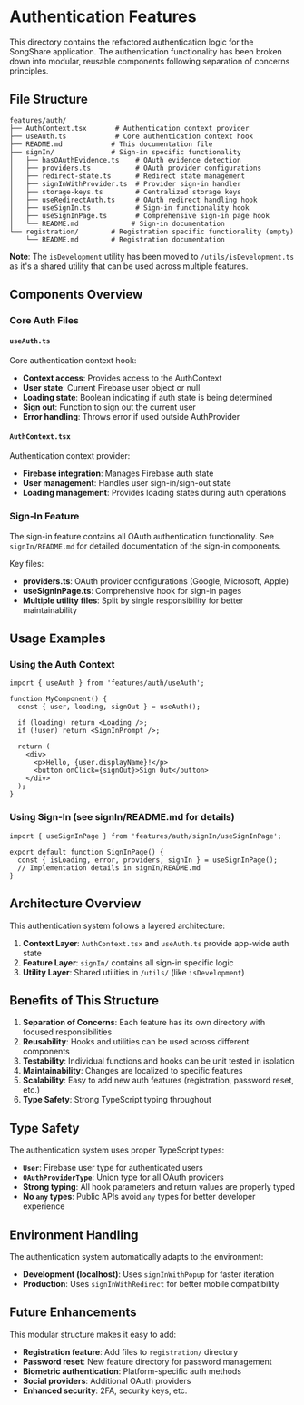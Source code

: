 # Authentication Features

This directory contains the refactored authentication logic for the SongShare application. The authentication functionality has been broken down into modular, reusable components following separation of concerns principles.

## File Structure

```
features/auth/
├── AuthContext.tsx       # Authentication context provider
├── useAuth.ts            # Core authentication context hook
├── README.md            # This documentation file
├── signIn/              # Sign-in specific functionality
│   ├── hasOAuthEvidence.ts    # OAuth evidence detection
│   ├── providers.ts           # OAuth provider configurations
│   ├── redirect-state.ts      # Redirect state management
│   ├── signInWithProvider.ts  # Provider sign-in handler
│   ├── storage-keys.ts        # Centralized storage keys
│   ├── useRedirectAuth.ts     # OAuth redirect handling hook
│   ├── useSignIn.ts           # Sign-in functionality hook
│   ├── useSignInPage.ts       # Comprehensive sign-in page hook
│   └── README.md             # Sign-in documentation
└── registration/        # Registration specific functionality (empty)
    └── README.md        # Registration documentation
```

**Note**: The `isDevelopment` utility has been moved to `/utils/isDevelopment.ts` as it's a shared utility that can be used across multiple features.

## Components Overview

### Core Auth Files

#### `useAuth.ts`

Core authentication context hook:

- **Context access**: Provides access to the AuthContext
- **User state**: Current Firebase user object or null
- **Loading state**: Boolean indicating if auth state is being determined
- **Sign out**: Function to sign out the current user
- **Error handling**: Throws error if used outside AuthProvider

#### `AuthContext.tsx`

Authentication context provider:

- **Firebase integration**: Manages Firebase auth state
- **User management**: Handles user sign-in/sign-out state
- **Loading management**: Provides loading states during auth operations

### Sign-In Feature

The sign-in feature contains all OAuth authentication functionality. See `signIn/README.md` for detailed documentation of the sign-in components.

Key files:

- **providers.ts**: OAuth provider configurations (Google, Microsoft, Apple)
- **useSignInPage.ts**: Comprehensive hook for sign-in pages
- **Multiple utility files**: Split by single responsibility for better maintainability

## Usage Examples

### Using the Auth Context

```tsx
import { useAuth } from 'features/auth/useAuth';

function MyComponent() {
  const { user, loading, signOut } = useAuth();

  if (loading) return <Loading />;
  if (!user) return <SignInPrompt />;

  return (
    <div>
      <p>Hello, {user.displayName}!</p>
      <button onClick={signOut}>Sign Out</button>
    </div>
  );
}
```

### Using Sign-In (see signIn/README.md for details)

```tsx
import { useSignInPage } from 'features/auth/signIn/useSignInPage';

export default function SignInPage() {
  const { isLoading, error, providers, signIn } = useSignInPage();
  // Implementation details in signIn/README.md
}
```

## Architecture Overview

This authentication system follows a layered architecture:

1. **Context Layer**: `AuthContext.tsx` and `useAuth.ts` provide app-wide auth state
2. **Feature Layer**: `signIn/` contains all sign-in specific logic
3. **Utility Layer**: Shared utilities in `/utils/` (like `isDevelopment`)

## Benefits of This Structure

1. **Separation of Concerns**: Each feature has its own directory with focused responsibilities
2. **Reusability**: Hooks and utilities can be used across different components
3. **Testability**: Individual functions and hooks can be unit tested in isolation
4. **Maintainability**: Changes are localized to specific features
5. **Scalability**: Easy to add new auth features (registration, password reset, etc.)
6. **Type Safety**: Strong TypeScript typing throughout

## Type Safety

The authentication system uses proper TypeScript types:

- **`User`**: Firebase user type for authenticated users
- **`OAuthProviderType`**: Union type for all OAuth providers
- **Strong typing**: All hook parameters and return values are properly typed
- **No `any` types**: Public APIs avoid `any` types for better developer experience

## Environment Handling

The authentication system automatically adapts to the environment:

- **Development (localhost)**: Uses `signInWithPopup` for faster iteration
- **Production**: Uses `signInWithRedirect` for better mobile compatibility

## Future Enhancements

This modular structure makes it easy to add:

- **Registration feature**: Add files to `registration/` directory
- **Password reset**: New feature directory for password management
- **Biometric authentication**: Platform-specific auth methods
- **Social providers**: Additional OAuth providers
- **Enhanced security**: 2FA, security keys, etc.
